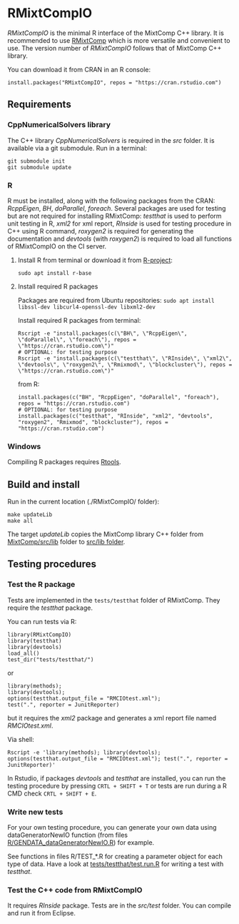 # RMixtCompIO

*RMixtCompIO* is the minimal R interface of the MixtComp C++ library. It is recommended to use [RMixtComp](../RMixtComp) which is more versatile and convenient to use. The version number of *RMixtCompIO* follows that of MixtComp C++ library. 

You can download it from CRAN in an R console:

```
install.packages("RMixtCompIO", repos = "https://cran.rstudio.com")
```

## Requirements

### CppNumericalSolvers library

The C++ library *CppNumericalSolvers* is required in the *src* folder. It is available via a git submodule. Run in a terminal:

```
git submodule init
git submodule update
```

### R

R must be installed, along with the following packages from the CRAN: *RcppEigen*, *BH*, *doParallel*, *foreach*. Several packages are used for testing but are not required for installing RMixtComp: *testthat* is used to perform unit testing in R, *xml2* for xml report, *RInside* is used for testing procedure in C++ using R command, *roxygen2* is required for generating the documentation and *devtools* (with *roxygen2*) is required to load all functions of RMixtCompIO on the CI server.

1. Install R from terminal or download it from [R-project](https://www.r-project.org/):
    ```
    sudo apt install r-base
    ```

2. Install required R packages

    Packages are required from Ubuntu repositories: 
    ```sudo apt install libssl-dev libcurl4-openssl-dev libxml2-dev```
    
    Install required R packages from terminal:
    ```
    Rscript -e "install.packages(c(\"BH\", \"RcppEigen\", \"doParallel\", \"foreach\"), repos = \"https://cran.rstudio.com\")"
    # OPTIONAL: for testing purpose
    Rscript -e "install.packages(c(\"testthat\", \"RInside\", \"xml2\", \"devtools\", \"roxygen2\", \"Rmixmod\", \"blockcluster\"), repos = \"https://cran.rstudio.com\")"
    ```
    from R:
    ```
    install.packages(c("BH", "RcppEigen", "doParallel", "foreach"), repos = "https://cran.rstudio.com")
    # OPTIONAL: for testing purpose
    install.packages(c("testthat", "RInside", "xml2", "devtools", "roxygen2", "Rmixmod", "blockcluster"), repos = "https://cran.rstudio.com")
    ```

### Windows

Compiling R packages requires [Rtools](https://cran.r-project.org/bin/windows/Rtools/).


## Build and install

Run in the current location (./RMixtCompIO/ folder):

```
make updateLib
make all
```

The target *updateLib* copies the MixtComp library C++ folder from [MixtComp/src/lib](../MixtComp/src/lib) folder to [src/lib folder](src/lib).

## Testing procedures

### Test the R package

Tests are implemented in the `tests/testthat` folder of RMixtComp. They require the *testthat* package.

You can run tests via R:

```
library(RMixtCompIO)
library(testthat)
library(devtools)
load_all()
test_dir("tests/testthat/")
```
or 
```
library(methods); 
library(devtools); 
options(testthat.output_file = "RMCIOtest.xml"); 
test(".", reporter = JunitReporter)
```
but it requires the *xml2* package and generates a xml report file named *RMCIOtest.xml*.

Via shell:
```
Rscript -e 'library(methods); library(devtools); options(testthat.output_file = "RMCIOtest.xml"); test(".", reporter = JunitReporter)'
```

In Rstudio, if packages *devtools* and *testthat* are installed, you can run the testing procedure by pressing `CRTL + SHIFT + T` or tests are run during a R CMD check `CRTL + SHIFT + E`.



### Write new tests

For your own testing procedure, you can generate your own data using dataGeneratorNewIO function (from files [R/GENDATA_dataGeneratorNewIO.R](R/GENDATA_dataGeneratorNewIO.R)) for example.

See functions in files R/TEST_\*.R for creating a parameter object for each type of data. Have a look at [tests/testthat/test.run.R](tests/testthat/test.run.R) for writing a test with *testthat*.

### Test the C++ code from RMixtCompIO

It requires *RInside* package. Tests are in the *src/test* folder. You can compile and run it from Eclipse.
